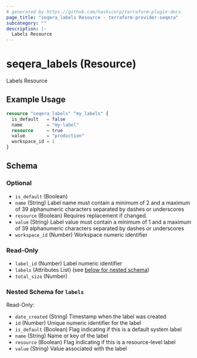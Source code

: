 ```yaml
---
# generated by https://github.com/hashicorp/terraform-plugin-docs
page_title: "seqera_labels Resource - terraform-provider-seqera"
subcategory: ""
description: |-
  Labels Resource
---
```


# seqera_labels (Resource)

Labels Resource

## Example Usage

```terraform
resource "seqera_labels" "my_labels" {
  is_default   = false
  name         = "my-label"
  resource     = true
  value        = "production"
  workspace_id = 1
}
```

<!-- schema generated by tfplugindocs -->
## Schema

### Optional

- `is_default` (Boolean)
- `name` (String) Label name must contain a minimum of 2 and a maximum of 39 alphanumeric characters separated by dashes or underscores
- `resource` (Boolean) Requires replacement if changed.
- `value` (String) Label value must contain a minimum of 1 and a maximum of 39 alphanumeric characters separated by dashes or underscores
- `workspace_id` (Number) Workspace numeric identifier

### Read-Only

- `label_id` (Number) Label numeric identifier
- `labels` (Attributes List) (see [below for nested schema](#nestedatt--labels))
- `total_size` (Number)

<a id="nestedatt--labels"></a>
### Nested Schema for `labels`

Read-Only:

- `date_created` (String) Timestamp when the label was created
- `id` (Number) Unique numeric identifier for the label
- `is_default` (Boolean) Flag indicating if this is a default system label
- `name` (String) Name or key of the label
- `resource` (Boolean) Flag indicating if this is a resource-level label
- `value` (String) Value associated with the label
